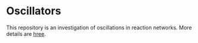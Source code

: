 # Oscillators

This repository is an investigation of oscillations in reaction networks.
More details are [hree](https://drive.google.com/drive/folders/1YTzT5Nz_iUNd7xzqB3GgSC9H8Pk-OTZz).
